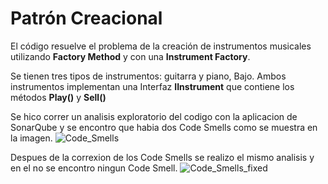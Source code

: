 # Patrón Creacional


El código resuelve el problema de la creación de instrumentos musicales utilizando **Factory Method** y con una **Instrument Factory**. 

Se tienen tres tipos de instrumentos: guitarra y piano, Bajo. Ambos instrumentos implementan una Interfaz **IInstrument** que contiene los métodos **Play()** y **Sell()**

Se hico correr un analisis exploratorio del codigo con la aplicacion de SonarQube y se encontro que habia dos Code Smells como se muestra en la imagen.
![Code_Smells](https://user-images.githubusercontent.com/73244043/137568244-a2966ee7-1dad-4b59-ad6c-d0a95a17049a.png)

Despues de la correxion de los Code Smells se realizo el mismo analisis y en el no se encontro ningun Code Smell.
![Code_Smells_fixed](https://user-images.githubusercontent.com/73244043/137568247-ac297a1b-d20c-4e2b-9242-7a1e9d0d1072.png)
